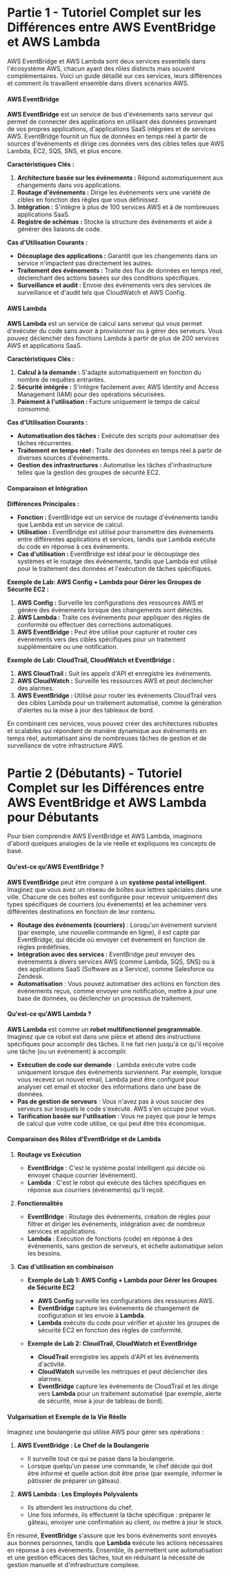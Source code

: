 # Partie 1 - Tutoriel Complet sur les Différences entre AWS EventBridge et AWS Lambda

AWS EventBridge et AWS Lambda sont deux services essentiels dans l'écosystème AWS, chacun ayant des rôles distincts mais souvent complémentaires. Voici un guide détaillé sur ces services, leurs différences et comment ils travaillent ensemble dans divers scénarios AWS.

#### AWS EventBridge

**AWS EventBridge** est un service de bus d'événements sans serveur qui permet de connecter des applications en utilisant des données provenant de vos propres applications, d'applications SaaS intégrées et de services AWS. EventBridge fournit un flux de données en temps réel à partir de sources d'événements et dirige ces données vers des cibles telles que AWS Lambda, EC2, SQS, SNS, et plus encore.

**Caractéristiques Clés :**
1. **Architecture basée sur les événements :** Répond automatiquement aux changements dans vos applications.
2. **Routage d'événements :** Dirige les événements vers une variété de cibles en fonction des règles que vous définissez.
3. **Intégration :** S'intègre à plus de 100 services AWS et à de nombreuses applications SaaS.
4. **Registre de schémas :** Stocke la structure des événements et aide à générer des liaisons de code.

**Cas d'Utilisation Courants :**
- **Découplage des applications :** Garantit que les changements dans un service n'impactent pas directement les autres.
- **Traitement des événements :** Traite des flux de données en temps réel, déclenchant des actions basées sur des conditions spécifiques.
- **Surveillance et audit :** Envoie des événements vers des services de surveillance et d'audit tels que CloudWatch et AWS Config.

#### AWS Lambda

**AWS Lambda** est un service de calcul sans serveur qui vous permet d'exécuter du code sans avoir à provisionner ou à gérer des serveurs. Vous pouvez déclencher des fonctions Lambda à partir de plus de 200 services AWS et applications SaaS.

**Caractéristiques Clés :**
1. **Calcul à la demande :** S'adapte automatiquement en fonction du nombre de requêtes entrantes.
2. **Sécurité intégrée :** S'intègre facilement avec AWS Identity and Access Management (IAM) pour des opérations sécurisées.
3. **Paiement à l'utilisation :** Facture uniquement le temps de calcul consommé.

**Cas d'Utilisation Courants :**
- **Automatisation des tâches :** Exécute des scripts pour automatiser des tâches récurrentes.
- **Traitement en temps réel :** Traite des données en temps réel à partir de diverses sources d'événements.
- **Gestion des infrastructures :** Automatise les tâches d'infrastructure telles que la gestion des groupes de sécurité EC2.

#### Comparaison et Intégration

**Différences Principales :**
- **Fonction :** EventBridge est un service de routage d'événements tandis que Lambda est un service de calcul.
- **Utilisation :** EventBridge est utilisé pour transmettre des événements entre différentes applications et services, tandis que Lambda exécute du code en réponse à ces événements.
- **Cas d'utilisation :** EventBridge est idéal pour le découplage des systèmes et le routage des événements, tandis que Lambda est utilisé pour le traitement des données et l'exécution de tâches spécifiques.

**Exemple de Lab: AWS Config + Lambda pour Gérer les Groupes de Sécurité EC2 :**
1. **AWS Config :** Surveille les configurations des ressources AWS et génère des événements lorsque des changements sont détectés.
2. **AWS Lambda :** Traite ces événements pour appliquer des règles de conformité ou effectuer des corrections automatiques.
3. **AWS EventBridge :** Peut être utilisé pour capturer et router ces événements vers des cibles spécifiques pour un traitement supplémentaire ou une notification.

**Exemple de Lab: CloudTrail, CloudWatch et EventBridge :**
1. **AWS CloudTrail :** Suit les appels d'API et enregistre les événements.
2. **AWS CloudWatch :** Surveille les ressources AWS et peut déclencher des alarmes.
3. **AWS EventBridge :** Utilisé pour router les événements CloudTrail vers des cibles Lambda pour un traitement automatisé, comme la génération d'alertes ou la mise à jour des tableaux de bord.

En combinant ces services, vous pouvez créer des architectures robustes et scalables qui répondent de manière dynamique aux événements en temps réel, automatisant ainsi de nombreuses tâches de gestion et de surveillance de votre infrastructure AWS.

# Partie 2 (Débutants) - Tutoriel Complet sur les Différences entre AWS EventBridge et AWS Lambda pour Débutants

Pour bien comprendre AWS EventBridge et AWS Lambda, imaginons d'abord quelques analogies de la vie réelle et expliquons les concepts de base.

#### Qu'est-ce qu'AWS EventBridge ?

**AWS EventBridge** peut être comparé à un **système postal intelligent**. Imaginez que vous avez un réseau de boîtes aux lettres spéciales dans une ville. Chacune de ces boîtes est configurée pour recevoir uniquement des types spécifiques de courriers (ou événements) et les acheminer vers différentes destinations en fonction de leur contenu.

- **Routage des événements (courriers)** : Lorsqu'un événement survient (par exemple, une nouvelle commande en ligne), il est capté par EventBridge, qui décide où envoyer cet événement en fonction de règles prédéfinies.
- **Intégration avec des services** : EventBridge peut envoyer des événements à divers services AWS (comme Lambda, SQS, SNS) ou à des applications SaaS (Software as a Service), comme Salesforce ou Zendesk.
- **Automatisation** : Vous pouvez automatiser des actions en fonction des événements reçus, comme envoyer une notification, mettre à jour une base de données, ou déclencher un processus de traitement.

#### Qu'est-ce qu'AWS Lambda ?

**AWS Lambda** est comme un **robot multifonctionnel programmable**. Imaginez que ce robot est dans une pièce et attend des instructions spécifiques pour accomplir des tâches. Il ne fait rien jusqu'à ce qu'il reçoive une tâche (ou un événement) à accomplir.

- **Exécution de code sur demande** : Lambda exécute votre code uniquement lorsque des événements surviennent. Par exemple, lorsque vous recevez un nouvel email, Lambda peut être configuré pour analyser cet email et stocker des informations dans une base de données.
- **Pas de gestion de serveurs** : Vous n'avez pas à vous soucier des serveurs sur lesquels le code s'exécute. AWS s'en occupe pour vous.
- **Tarification basée sur l'utilisation** : Vous ne payez que pour le temps de calcul que votre code utilise, ce qui peut être très économique.

#### Comparaison des Rôles d'EventBridge et de Lambda

1. **Routage vs Exécution**
   - **EventBridge** : C'est le système postal intelligent qui décide où envoyer chaque courrier (événement).
   - **Lambda** : C'est le robot qui exécute des tâches spécifiques en réponse aux courriers (événements) qu'il reçoit.

2. **Fonctionnalités**
   - **EventBridge** : Routage des événements, création de règles pour filtrer et diriger les événements, intégration avec de nombreux services et applications.
   - **Lambda** : Exécution de fonctions (code) en réponse à des événements, sans gestion de serveurs, et échelle automatique selon les besoins.

3. **Cas d'utilisation en combinaison**
   - **Exemple de Lab 1: AWS Config + Lambda pour Gérer les Groupes de Sécurité EC2**
     - **AWS Config** surveille les configurations des ressources AWS.
     - **EventBridge** capture les événements de changement de configuration et les envoie à **Lambda**.
     - **Lambda** exécute du code pour vérifier et ajuster les groupes de sécurité EC2 en fonction des règles de conformité.

   - **Exemple de Lab 2: CloudTrail, CloudWatch et EventBridge**
     - **CloudTrail** enregistre les appels d'API et les événements d'activité.
     - **CloudWatch** surveille les métriques et peut déclencher des alarmes.
     - **EventBridge** capture les événements de CloudTrail et les dirige vers **Lambda** pour un traitement automatisé (par exemple, alerte de sécurité, mise à jour de tableau de bord).

#### Vulgarisation et Exemple de la Vie Réelle

Imaginez une boulangerie qui utilise AWS pour gérer ses opérations :

1. **AWS EventBridge : Le Chef de la Boulangerie**
   - Il surveille tout ce qui se passe dans la boulangerie.
   - Lorsque quelqu'un passe une commande, le chef décide qui doit être informé et quelle action doit être prise (par exemple, informer le pâtissier de préparer un gâteau).

2. **AWS Lambda : Les Employés Polyvalents**
   - Ils attendent les instructions du chef.
   - Une fois informés, ils effectuent la tâche spécifique : préparer le gâteau, envoyer une confirmation au client, ou mettre à jour le stock.

En résumé, **EventBridge** s'assure que les bons événements sont envoyés aux bonnes personnes, tandis que **Lambda** exécute les actions nécessaires en réponse à ces événements. Ensemble, ils permettent une automatisation et une gestion efficaces des tâches, tout en réduisant la nécessité de gestion manuelle et d'infrastructure complexe.
